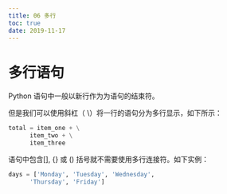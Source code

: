 ```yaml
---
title: 06 多行
toc: true
date: 2019-11-17
---
```


# 多行语句


Python 语句中一般以新行作为为语句的结束符。

但是我们可以使用斜杠（ \）将一行的语句分为多行显示，如下所示：

```py
total = item_one + \
      item_two + \
      item_three
```


语句中包含[], {} 或 () 括号就不需要使用多行连接符。如下实例：


```py
days = ['Monday', 'Tuesday', 'Wednesday',
      'Thursday', 'Friday']
```
